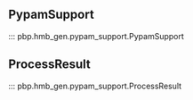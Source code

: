 ## PypamSupport

::: pbp.hmb_gen.pypam_support.PypamSupport

## ProcessResult

::: pbp.hmb_gen.pypam_support.ProcessResult
